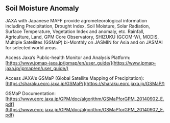 ## Soil Moisture Anomaly 

JAXA with Japanese MAFF provide agrometeorological information including Precipitation, Drought Index, Soil Moisture, Solar Radiation, Surface Temperature, Vegetation Index and anomaly, etc. Rainfall, Agriculture, Land, GPM Core Observatory, SHIZUKU (GCOM-W), MODIS, Multiple Satellites (GSMaP) bi-Monthly on JASMIN for Asia and on JASMAI for selected world areas. 

Access Jaxa’s Public-health Monitor and Analysis Platform: [https://www.jpmap-jaxa.jp/jpmap/en/user_guide/](https://www.jpmap-jaxa.jp/jpmap/en/user_guide/)

Access JAXA's GSMaP (Global Satellite Mapping of Precipitation): [https://sharaku.eorc.jaxa.jp/GSMaP/](https://sharaku.eorc.jaxa.jp/GSMaP/) 

GSMaP Documentation: [https://www.eorc.jaxa.jp/GPM/doc/algorithm/GSMaPforGPM_20140902_E.pdf](https://www.eorc.jaxa.jp/GPM/doc/algorithm/GSMaPforGPM_20140902_E.pdf)
